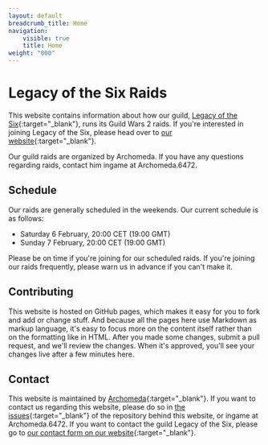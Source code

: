 ```yaml
---
layout: default
breadcrumb_title: Home
navigation:
    visible: true
    title: Home
weight: "000"
---
```


# Legacy of the Six Raids
This website contains information about how our guild, [Legacy of the Six][lots]{:target="_blank"}, runs its Guild Wars 2 raids.
If you're interested in joining Legacy of the Six, please head over to [our website][lots]{:target="_blank"}.

Our guild raids are organized by Archomeda.
If you have any questions regarding raids, contact him ingame at Archomeda.6472.

## Schedule
Our raids are generally scheduled in the weekends.
Our current schedule is as follows:

- Saturday 6 February, 20:00 CET (19:00 GMT)
- Sunday 7 February, 20:00 CET (19:00 GMT)

<ul class="schedule"></ul>

Please be on time if you're joining for our scheduled raids.
If you're joining our raids frequently, please warn us in advance if you can't make it.

## Contributing
This website is hosted on GitHub pages, which makes it easy for you to fork and add or change stuff.
And because all the pages here use Markdown as markup language, it's easy to focus more on the content itself rather than on the formatting like in HTML.
After you made some changes, submit a pull request, and we'll review the changes.
When it's approved, you'll see your changes live after a few minutes here.

## Contact
This website is maintained by [Archomeda][github-profile-archomeda]{:target="_blank"}.
If you want to contact us regarding this website, please do so in [the issues][github-repo-issues]{:target="_blank"} of the repository behind this website, or ingame at Archomeda.6472.
If you want to contact the guild Legacy of the Six, please go to [our contact form on our website][lots-contact]{:target="_blank"}.

[lots]: https://legacyofthesix.com "Legacy of the Six website"
[lots-contact]: https://legacyofthesix.com/contact "Contact Legacy of the Six"
[github-profile-archomeda]: https://github.com/Archomeda "Archomeda's profile on GitHub"
[github-repo-issues]: {{site.github.issues_url}} "Issues on GitHub"
